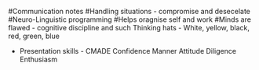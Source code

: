 #Communication notes
#Handling situations - compromise and desecelate
#Neuro-Linguistic programming
#Helps oragnise self and work
#Minds are flawed - cognitive discipline and such
Thinking hats - White, yellow, black, red, green, blue

- Presentation skills - CMADE
Confidence
Manner
Attitude
Diligence
Enthusiasm
